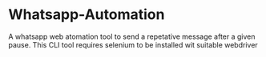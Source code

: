 # Whatsapp-Automation

A whatsapp web atomation tool to send a repetative message after a given pause.
This CLI tool requires selenium to be installed wit suitable webdriver
